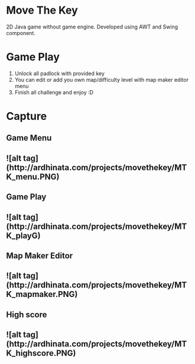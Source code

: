 Move The Key
==========================

2D Java game without game engine. Developed using AWT and Swing component.

<H1> Game Play </H1>

1. Unlock all padlock with provided key
2. You can edit or add you own map/difficulty level with map maker editor menu
3. Finish all challenge and enjoy :D

<H1> Capture </H1>

<h2>Game Menu<h2> 
![alt tag](http://ardhinata.com/projects/movethekey/MTK_menu.PNG)

<h2>Game Play<h2> 
![alt tag](http://ardhinata.com/projects/movethekey/MTK_playG)

<h2>Map Maker Editor<h2> 
![alt tag](http://ardhinata.com/projects/movethekey/MTK_mapmaker.PNG)

<h2>High score<h2> 
![alt tag](http://ardhinata.com/projects/movethekey/MTK_highscore.PNG)
